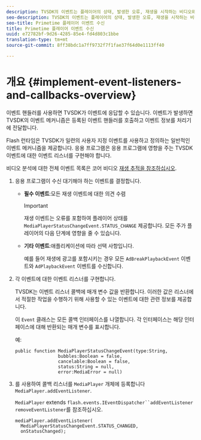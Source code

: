 ```yaml
---
description: TVSDK의 이벤트는 플레이어의 상태, 발생한 오류, 재생을 시작하는 비디오와 같은 요청된 작업 완료 또는 광고 완료와 같이 암시적으로 발생하는 작업을 나타냅니다.
seo-description: TVSDK의 이벤트는 플레이어의 상태, 발생한 오류, 재생을 시작하는 비디오와 같은 요청된 작업 완료 또는 광고 완료와 같이 암시적으로 발생하는 작업을 나타냅니다.
seo-title: Primetime 플레이어 이벤트 수신
title: Primetime 플레이어 이벤트 수신
uuid: e72782bf-9d26-4285-85e4-fd4d803c1bbe
translation-type: tm+mt
source-git-commit: 8ff38bdc1a7ff9732f7f1fae37f64d0e1113ff40

---
```



# 개요 {#implement-event-listeners-and-callbacks-overview}

이벤트 핸들러를 사용하면 TVSDK가 이벤트에 응답할 수 있습니다. 이벤트가 발생하면 TVSDK의 이벤트 메커니즘은 등록된 이벤트 핸들러를 호출하고 이벤트 정보를 처리기에 전달합니다.

Flash 런타임은 TVSDK가 일련의 사용자 지정 이벤트를 사용하고 정의하는 일반적인 이벤트 메커니즘을 제공합니다. 응용 프로그램은 응용 프로그램에 영향을 주는 TVSDK 이벤트에 대한 이벤트 리스너를 구현해야 합니다.

비디오 분석에 대한 전체 이벤트 목록은 코어 비디오 [재생 추적을 참조하십시오](https://marketing.adobe.com/resources/help/en_US/sc/appmeasurement/hbvideo/c_vhl_track-core-vid-playback.html).

1. 응용 프로그램이 수신 대기해야 하는 이벤트를 결정합니다.

   * **필수 이벤트**:모든 재생 이벤트에 대한 의견 수렴

      >[!IMPORTANT]
      >
      >재생 이벤트는 오류를 포함하여 플레이어 상태를 `MediaPlayerStatusChangeEvent.STATUS_CHANGE` 제공합니다. 모든 주가 플레이어의 다음 단계에 영향을 줄 수 있습니다.

   * **기타 이벤트**:애플리케이션에 따라 선택 사항입니다.

      예를 들어 재생에 광고를 포함시키는 경우 모든 `AdBreakPlaybackEvent` 이벤트와 `AdPlaybackEvent` 이벤트를 수신합니다.

1. 각 이벤트에 대한 이벤트 리스너를 구현합니다.

   TVSDK는 이벤트 리스너 콜백에 매개 변수 값을 반환합니다. 이러한 값은 리스너에서 적절한 작업을 수행하기 위해 사용할 수 있는 이벤트에 대한 관련 정보를 제공합니다.

   이 `Event` 클래스는 모든 콜백 인터페이스를 나열합니다. 각 인터페이스는 해당 인터페이스에 대해 반환되는 매개 변수를 표시합니다.

   예:

   ```
   public function MediaPlayerStatusChangeEvent(type:String,  
                   bubbles:Boolean = false,  
                   cancelable:Boolean = false,  
                   status:String = null,  
                   error:MediaError = null) 
   ```

1. 를 사용하여 콜백 리스너를 `MediaPlayer` 개체에 등록합니다 `MediaPlayer.addEventListener`.

   `MediaPlayer` extends `flash.events.IEventDispatcher``addEventListener` `removeEventListener`를 참조하십시오.

   ```
   mediaPlayer.addEventListener( 
     MediaPlayerStatusChangeEvent.STATUS_CHANGED,  
     onStatusChanged);
   ```


